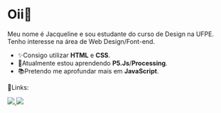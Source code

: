 # Oii👋

Meu nome é Jacqueline e sou estudante do curso de Design na UFPE.
Tenho interesse na área de Web Design/Font-end.

- ✨Consigo utilizar **HTML** e **CSS**.
- 📝Atualmente estou aprendendo **P5.Js**/**Processing**.
- 📚Pretendo me aprofundar mais em **JavaScript**.

🔗Links:
<div>

  <a href="mailto:silvafonseca.jacqueline@gmail.com"> <img src="https://img.shields.io/badge/Gmail-D14836?style=for-the-badge&logo=gmail&logoColor=white" target="_blank"> </a>
  <a href="https://www.linkedin.com/in/jacquelinesilvafonseca/" target="_blank"> <img src="https://img.shields.io/badge/LinkedIn-0077B5?style=for-the-badge&logo=linkedin&logoColor=white"> </a>

</div>
